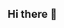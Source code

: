 ## Hi there 👋

<!--
**hillomar/hillomar** is a ✨ _special_ ✨ repository because its `README.md` (this file) appears on your GitHub profile.

Here are some ideas to get you started:

- 🔭 I’m currently working on Computer Science and Engineering as a student.
- 🌱 I’m currently learning programming.
- 👯 I’m looking to collaborate on ...
- 🤔 I’m looking for help with programming.
- 💬 Ask me about ...
- 📫 How to reach me: ...
- 😄 Pronouns: he/him
- ⚡ Fun fact: I'm a great football player.
-->
